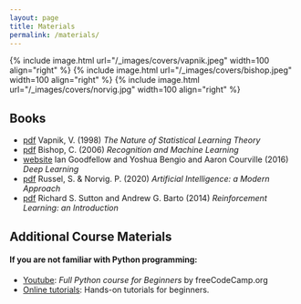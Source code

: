 ```yaml
---
layout: page
title: Materials
permalink: /materials/
---
```


{% include image.html url="/_images/covers/vapnik.jpeg" width=100 align="right" %}
{% include image.html url="/_images/covers/bishop.jpeg" width=100 align="right" %}
{% include image.html url="/_images/covers/norvig.jpg" width=100 align="right" %}

## Books

* [pdf](https://statisticalsupportandresearch.files.wordpress.com/2017/05/vladimir-vapnik-the-nature-of-statistical-learning-springer-2010.pdf) Vapnik, V. (1998)  _The Nature of Statistical Learning Theory_
* [pdf](http://users.isr.ist.utl.pt/~wurmd/Livros/school/Bishop%20-%20Pattern%20Recognition%20And%20Machine%20Learning%20-%20Springer%20%202006.pdf) Bishop, C. (2006) _Recognition and Machine Learning_
* [website](https://www.deeplearningbook.org/) Ian Goodfellow and Yoshua Bengio and Aaron Courville
 (2016) _Deep Learning_
* [pdf](https://people.engr.tamu.edu/guni/csce421/files/AI_Russell_Norvig.pdf) Russel, S. & Norvig. P. (2020)  _Artificial Intelligence: a Modern Approach_
* [pdf](https://www.andrew.cmu.edu/course/10-703/textbook/BartoSutton.pdf) Richard S. Sutton and Andrew G. Barto (2014)  _Reinforcement Learning: an Introduction_


## Additional Course Materials

#### If you are not familiar with Python programming:
* [Youtube](https://www.youtube.com/watch?v=rfscVS0vtbw): _Full Python course for Beginners_ by freeCodeCamp.org
* [Online tutorials](python.org/): Hands-on tutorials for beginners.
